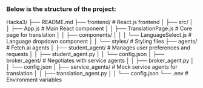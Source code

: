 ### Below is the structure of the project:
Hacka3/
├── README.md
├── frontend/                # React.js frontend
│   ├── src/
│   │   ├── App.js           # Main React component
│   │   ├── TranslationPage.js # Core page for translation
│   │   ├── components/
│   │   │   └── LanguageSelect.js # Language dropdown component
│   │   └── styles/          # Styling files
├── agents/                  # Fetch.ai agents
│   ├── student_agent/       # Manages user preferences and requests
│   │   ├── student_agent.py
│   │   └── config.json
│   ├── broker_agent/        # Negotiates with service agents
│   │   ├── broker_agent.py
│   │   └── config.json
│   ├── service_agents/      # Mock service agents for translation
│   │   ├── translation_agent.py
│   │   └── config.json
└── .env                     # Environment variables